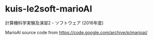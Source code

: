 # kuis-le2soft-marioAI
計算機科学実験及演習2 - ソフトウェア (2016年度)

MarioAI source code from https://code.google.com/archive/p/marioai/

